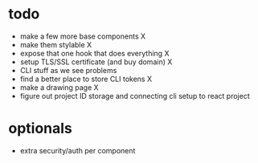 # todo

* make a few more base components X
* make them stylable X
* expose that one hook that does everything X
* setup TLS/SSL certificate (and buy domain) X
* CLI stuff as we see problems
* find a better place to store CLI tokens X
* make a drawing page X
* figure out project ID storage and connecting cli setup to react project

# optionals

* extra security/auth per component